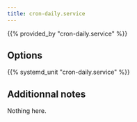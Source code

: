 ```yaml
---
title: cron-daily.service
---
```


{{% provided_by "cron-daily.service" %}}

## Options

{{% systemd_unit "cron-daily.service" %}}

## Additionnal notes

Nothing here.